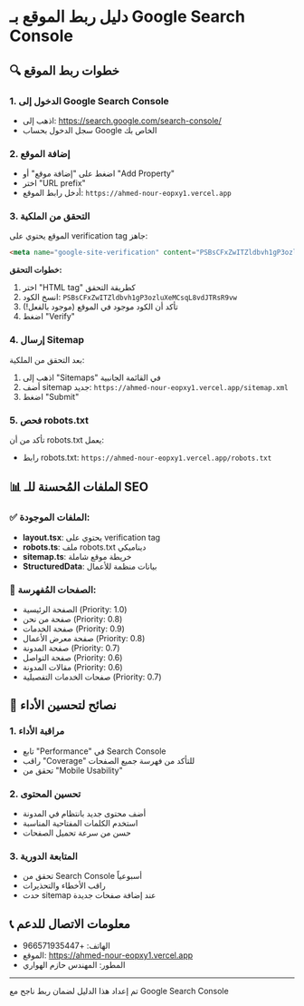 # دليل ربط الموقع بـ Google Search Console

## 🔍 خطوات ربط الموقع

### 1. الدخول إلى Google Search Console
- اذهب إلى: https://search.google.com/search-console/
- سجل الدخول بحساب Google الخاص بك

### 2. إضافة الموقع
- اضغط على "إضافة موقع" أو "Add Property"
- اختر "URL prefix"
- أدخل رابط الموقع: `https://ahmed-nour-eopxy1.vercel.app`

### 3. التحقق من الملكية
الموقع يحتوي على verification tag جاهز:
```html
<meta name="google-site-verification" content="PSBsCFxZwITZldbvh1gP3ozluXeMCsqL8vdJTRsR9vw" />
```

**خطوات التحقق:**
1. اختر "HTML tag" كطريقة التحقق
2. انسخ الكود: `PSBsCFxZwITZldbvh1gP3ozluXeMCsqL8vdJTRsR9vw`
3. تأكد أن الكود موجود في الموقع (موجود بالفعل!)
4. اضغط "Verify"

### 4. إرسال Sitemap
بعد التحقق من الملكية:
1. اذهب إلى "Sitemaps" في القائمة الجانبية
2. أضف sitemap جديد: `https://ahmed-nour-eopxy1.vercel.app/sitemap.xml`
3. اضغط "Submit"

### 5. فحص robots.txt
تأكد من أن robots.txt يعمل:
- رابط robots.txt: `https://ahmed-nour-eopxy1.vercel.app/robots.txt`

## 📊 الملفات المُحسنة للـ SEO

### ✅ الملفات الموجودة:
- **layout.tsx**: يحتوي على verification tag
- **robots.ts**: ملف robots.txt ديناميكي
- **sitemap.ts**: خريطة موقع شاملة
- **StructuredData**: بيانات منظمة للأعمال

### 🎯 الصفحات المُفهرسة:
- الصفحة الرئيسية (Priority: 1.0)
- صفحة من نحن (Priority: 0.8)
- صفحة الخدمات (Priority: 0.9)
- صفحة معرض الأعمال (Priority: 0.8)
- صفحة المدونة (Priority: 0.7)
- صفحة التواصل (Priority: 0.6)
- مقالات المدونة (Priority: 0.6)
- صفحات الخدمات التفصيلية (Priority: 0.7)

## 🚀 نصائح لتحسين الأداء

### 1. مراقبة الأداء
- تابع "Performance" في Search Console
- راقب "Coverage" للتأكد من فهرسة جميع الصفحات
- تحقق من "Mobile Usability"

### 2. تحسين المحتوى
- أضف محتوى جديد بانتظام في المدونة
- استخدم الكلمات المفتاحية المناسبة
- حسن من سرعة تحميل الصفحات

### 3. المتابعة الدورية
- تحقق من Search Console أسبوعياً
- راقب الأخطاء والتحذيرات
- حدث sitemap عند إضافة صفحات جديدة

## 📞 معلومات الاتصال للدعم
- الهاتف: +966571935447
- الموقع: https://ahmed-nour-eopxy1.vercel.app
- المطور: المهندس حازم الهواري

---
تم إعداد هذا الدليل لضمان ربط ناجح مع Google Search Console
